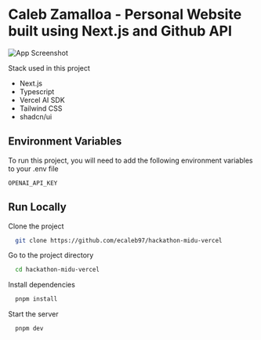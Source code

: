 # Caleb Zamalloa - Personal Website built using Next.js and Github API

![App Screenshot](./public/portfolio.png)

Stack used in this project

- Next.js
- Typescript
- Vercel AI SDK
- Tailwind CSS
- shadcn/ui

## Environment Variables

To run this project, you will need to add the following environment variables to your .env file

`OPENAI_API_KEY`

## Run Locally

Clone the project

```bash
  git clone https://github.com/ecaleb97/hackathon-midu-vercel
```

Go to the project directory

```bash
  cd hackathon-midu-vercel
```

Install dependencies

```bash
  pnpm install
```

Start the server

```bash
  pnpm dev
```
